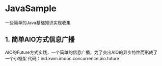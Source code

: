 # JavaSample
一些简单的Java基础知识实现收集


## 1. 简单AIO方式信息广播
AIO的Future方式实践，一个简单的信息广播，为了突出AIO的异步特性而形成了一个小框架
代码：ind.xwm.imooc.concurrence.aio.future
